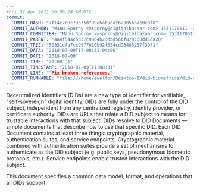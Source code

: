 ```yaml
---
#Fri 02 Apr 2021 06:06:24 AM UTC
commit:
  COMMIT_HASH: "7f14c7c0c73335d799e6ab9eafb28056b7e0e8f8"
  COMMIT_AUTHOR: "Manu Sporny <msporny@digitalbazaar.com> 1531170511 -0400"
  COMMIT_COMMITTER: "Manu Sporny <msporny@digitalbazaar.com> 1531170511 -0400"
  COMMIT_PARENT: "4a4f54ac5337c9864b23dbd56bf878c60dd1da20"
  COMMIT_TREE: "50351efa7cc9577010b92f534cd93465257f3071"
  COMMIT_DATA: "2018-07-09T17:08:31-04:00"
  COMMIT_DATE: "2018-07-09"
  COMMIT_TIME: "21:08:31"
  COMMIT_TIMESTAMP: "2018-07-09T21:08:31"
  COMMIT_LINE: ""Fix broken references."
  COMMIT_RUNNABLE: "file:///home/ewelton/Desktop/I/did-biometrics/did-core-dataset/analysis/gitinfo/7f14c7c0c73335d799e6ab9eafb28056b7e0e8f8/snapshot/index.html"
---
```


<section id="abstract">
<p>
Decentralized Identifiers (DIDs) are a new type of identifier for
verifiable, "self-sovereign" digital identity. DIDs are fully under the
control of the DID subject, independent from any centralized registry,
identity provider, or certificate authority. DIDs are URLs that relate
a DID subject to means for trustable interactions with that subject.
DIDs resolve to DID Documents — simple documents that describe how to
use that specific DID. Each DID Document contains at least three
things: cryptographic material, authentication suites, and service
endpoints. Cryptographic material combined with authentication suites
provide a set of mechanisms to authenticate as the DID subject (e.g.
public keys, pseudonymous biometric protocols, etc.). Service endpoints
enable trusted interactions with the DID subject.
    </p>
<p>
This document specifies a common data model, format, and operations
that all DIDs support.
    </p>
</section>
